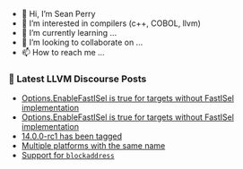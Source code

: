 - 👋 Hi, I’m Sean Perry
- 👀 I’m interested in compilers (c++, COBOL, llvm)
- 🌱 I’m currently learning ...
- 💞️ I’m looking to collaborate on ...
- 📫 How to reach me ...

<!---
s66perry/s66perry is a ✨ special ✨ repository because its `README.md` (this file) appears on your GitHub profile.
You can click the Preview link to take a look at your changes.
--->
### 📕 Latest LLVM Discourse Posts

<!-- DISCOURSE-LLVM:START -->
- [Options.EnableFastISel is true for targets without FastISel implementation](https://discourse.llvm.org/t/options-enablefastisel-is-true-for-targets-without-fastisel-implementation/59793/8)
- [Options.EnableFastISel is true for targets without FastISel implementation](https://discourse.llvm.org/t/options-enablefastisel-is-true-for-targets-without-fastisel-implementation/59793/7)
- [14.0.0-rc1 has been tagged](https://discourse.llvm.org/t/14-0-0-rc1-has-been-tagged/59930/7)
- [Multiple platforms with the same name](https://discourse.llvm.org/t/multiple-platforms-with-the-same-name/59594/8)
- [Support for `blockaddress`](https://discourse.llvm.org/t/support-for-blockaddress/59940/4)
<!-- DISCOURSE-LLVM:END -->
